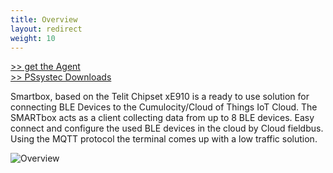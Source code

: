 ```yaml
---
title: Overview
layout: redirect
weight: 10
---
```


[>> get the Agent](mailto:kontakt@pssystec-gmbh.de)</br>
[>> PSsystec Downloads](https://www.pssystec.de/downloads/)


Smartbox, based on the Telit Chipset xE910 is a ready to use solution for connecting BLE Devices to
the Cumulocity/Cloud of Things IoT Cloud. The SMARTbox acts as a client collecting data from up to 8 BLE devices. Easy connect and configure the used BLE devices in the cloud by Cloud fieldbus. Using the MQTT protocol the terminal comes up with a low traffic solution.

![Overview](/guides/devices/smartbox-ble/overview.png)
